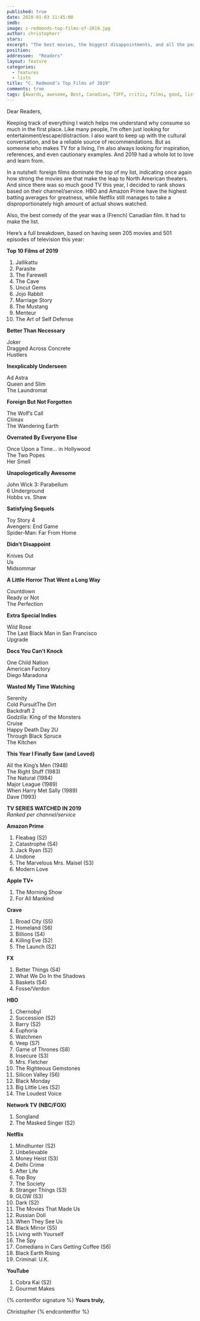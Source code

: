 ```yaml
---
published: true
date: 2020-01-03 11:45:00
imdb: 
image: c-redmonds-top-films-of-2019.jpg
author: christopherr 
stars: 
excerpt: "The best movies, the biggest disappointments, and all the peak television C. Redmond could consume are laid out in his annual year-end round-up."
position: 
addressee:  "Readers"
layout: feature
categories: 
  - features
  - lists
title: "C. Redmond’s Top Films of 2019"
comments: true
tags: [Awards, awesome, Best, Canadian, TIFF, critic, films, good, list, movies, Top films 2019, worst, year end, 2019]
---
```

Dear Readers,

Keeping track of everything I watch helps me understand why consume so much in the first place. Like many people, I’m often just looking for entertainment/escape/distraction. I also want to keep up with the cultural conversation, and be a reliable source of recommendations. But as someone who makes TV for a living, I’m also always looking for inspiration, references, and even cautionary examples. And 2019 had a whole lot to love and learn from. 

In a nutshell: foreign films dominate the top of my list, indicating once again how strong the movies are that make the leap to North American theaters. And since there was so much good TV this year, I decided to rank shows based on their channel/service. HBO and Amazon Prime have the highest batting averages for greatness, while Netflix still manages to take a disproportionately high amount of actual shows watched. 

Also, the best comedy of the year was a (French) Canadian film. It had to make the list. 

Here’s a full breakdown, based on having seen 205 movies and 501 episodes of television this year: 

**Top 10 Films of 2019**

1. Jallikattu
1. Parasite
1. The Farewell
1. The Cave
1. Uncut Gems
1. Jojo Rabbit
1. Marriage Story
1. The Mustang
1. Menteur
1. The Art of Self Defense

**Better Than Necessary**

Joker  
Dragged Across Concrete  
Hustlers

**Inexplicably Underseen**

Ad Astra  
Queen and Slim  
The Laundromat

**Foreign But Not Forgotten**

The Wolf’s Call  
Climax  
The Wandering Earth

**Overrated By Everyone Else** 

Once Upon a Time… in Hollywood  
The Two Popes  
Her Smell

**Unapologetically Awesome**

John Wick 3: Parabellum  
6 Underground  
Hobbs vs. Shaw

**Satisfying Sequels**

Toy Story 4  
Avengers: End Game  
Spider-Man: Far From Home

**Didn’t Disappoint**

Knives Out  
Us  
Midsommar

**A Little Horror That Went a Long Way**

Countdown  
Ready or Not  
The Perfection

**Extra Special Indies**

Wild Rose  
The Last Black Man in San Francisco  
Upgrade

**Docs You Can’t Knock**

One Child Nation  
American Factory  
Diego Maradona

**Wasted My Time Watching**

Serenity  
Cold PursuitThe Dirt  
Backdraft 2  
Godzilla: King of the Monsters  
Cruise  
Happy Death Day 2U  
Through Black Spruce  
The Kitchen

**This Year I Finally Saw (and Loved)**

All the King’s Men (1948)  
The Right Stuff (1983)  
The Natural (1984)  
Major League (1989)  
When Harry Met Sally (1989)  
Dave (1993)

**TV SERIES WATCHED IN 2019**  
*Ranked per channel/service*

**Amazon Prime**

1. Fleabag (S2)
1. Catastrophe (S4)
1. Jack Ryan (S2)
1. Undone
1. The Marvelous Mrs. Maisel (S3)
1. Modern Love

**Apple TV+**

1. The Morning Show
1. For All Mankind

**Crave**

1. Broad City (S5)
1. Homeland (S6)
1. Billions (S4)
1. Killing Eve (S2)
1. The Launch (S2)

**FX**

1. Better Things (S4)
1. What We Do In the Shadows
1. Baskets (S4) 
1. Fosse/Verdon

**HBO**

1. Chernobyl
1. Succession (S2)
1. Barry (S2)
1. Euphoria
1. Watchmen
1. Veep (S7)
1. Game of Thrones (S8)
1. Insecure (S3)
1. Mrs. Fletcher
1. The Righteous Gemstones
1. Silicon Valley (S6)
1. Black Monday
1. Big Little Lies (S2) 
1. The Loudest Voice

**Network TV (NBC/FOX)**

1. Songland
1. The Masked Singer (S2)

**Netflix**

1. Mindhunter (S2)
1. Unbelievable
1. Money Heist (S3)
1. Delhi Crime
1. After Life
1. Top Boy
1. The Society
1. Stranger Things (S3)
1. GLOW (S3)
1. Dark (S2)
1. The Movies That Made Us 
1. Russian Doll
1. When They See Us
1. Black Mirror (S5)
1. Living with Yourself 
1. The Spy
1. Comedians in Cars Getting Coffee (S6)
1. Black Earth Rising
1. Criminal: U.K. 

**YouTube**

1. Cobra Kai (S2)
1. Gourmet Makes


{% contentfor signature %}
**Yours truly,**

_Christopher_
{% endcontentfor %}